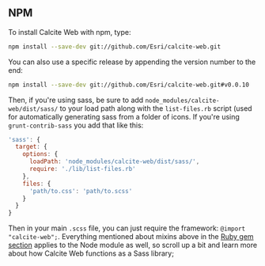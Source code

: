 ## NPM

To install Calcite Web with npm, type:

```bash
npm install --save-dev git://github.com/Esri/calcite-web.git
```

You can also use a specific release by appending the version number to the end:

```bash
npm install --save-dev git://github.com/Esri/calcite-web.git#v0.0.10
```

Then, if you're using sass, be sure to add `node_modules/calcite-web/dist/sass/` to your load path along with the `list-files.rb` script (used for automatically generating sass from a folder of icons. If you're using `grunt-contrib-sass` you add that like this:

```js
'sass': {
  target: {
    options: {
      loadPath: 'node_modules/calcite-web/dist/sass/',
      require: './lib/list-files.rb'
    },
    files: {
      'path/to.css': 'path/to.scss'
    }
  }
}
```

Then in your main `.scss` file, you can just require the framework: `@import "calcite-web";`. Everything mentioned about mixins above in the [Ruby gem section](/#ruby-gem) applies to the Node module as well, so scroll up a bit and learn more about how Calcite Web functions as a Sass library;
